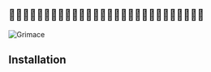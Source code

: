 ## 🚧👷🏽🚧👷🏽🚧👷🏽🚧👷🏽🚧👷🏽🚧👷🏽🚧👷🏽🚧👷🏽🚧👷🏽🚧

![Grimace](https://media.giphy.com/media/l3q2WKLSHUTTgJ7H2/giphy.gif)

## Installation
